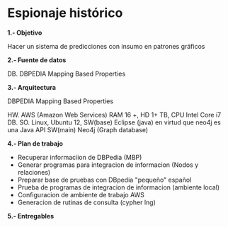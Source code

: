Espionaje histórico
===================
**1.- Objetivo**

Hacer un sistema de predicciones con insumo en patrones gráficos

**2.- Fuente de datos**

DB. DBPEDIA Mapping Based Properties

**3.- Arquitectura**

DBPEDIA Mapping Based Properties

HW. AWS (Amazon Web Services) RAM 16 +, HD 1+ TB, CPU Intel Core i7 DB. 
    SO. Linux, Ubuntu 12,
        SW(base) Eclipse (java) en virtud que neo4j es una Java API
            SW(main) Neo4j (Graph database)

**4.- Plan de trabajo**
- Recuperar informaciion de DBPedia (MBP) 
- Generar programas para integracion de informacion (Nodos y relaciones)
- Preparar base de pruebas con DBpedia "pequeño" español
- Prueba de programas de integracion de informacion (ambiente local)
- Configuracion de ambiente de trabajo AWS
- Generacion de rutinas de consulta (cypher lng)


**5.- Entregables**





